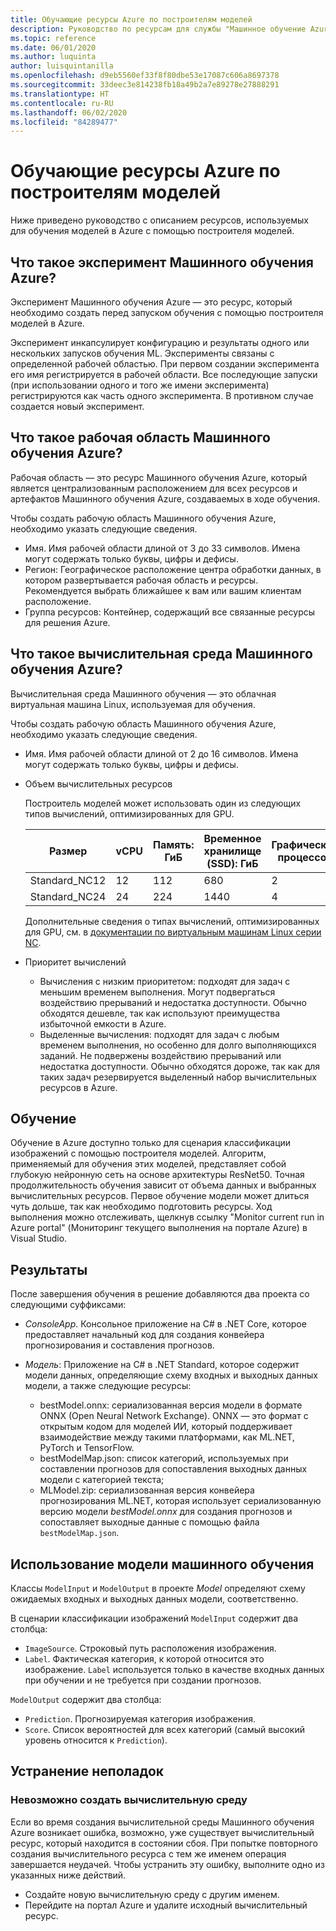 ```yaml
---
title: Обучающие ресурсы Azure по построителям моделей
description: Руководство по ресурсам для службы "Машинное обучение Azure"
ms.topic: reference
ms.date: 06/01/2020
ms.author: luquinta
author: luisquintanilla
ms.openlocfilehash: d9eb5560ef33f8f80dbe53e17087c606a8697378
ms.sourcegitcommit: 33deec3e814238fb18a49b2a7e89278e27888291
ms.translationtype: HT
ms.contentlocale: ru-RU
ms.lasthandoff: 06/02/2020
ms.locfileid: "84289477"
---
```

# <a name="model-builder-azure-training-resources"></a>Обучающие ресурсы Azure по построителям моделей

Ниже приведено руководство с описанием ресурсов, используемых для обучения моделей в Azure с помощью построителя моделей.

## <a name="what-is-an-azure-machine-learning-experiment"></a>Что такое эксперимент Машинного обучения Azure?

Эксперимент Машинного обучения Azure — это ресурс, который необходимо создать перед запуском обучения с помощью построителя моделей в Azure.

Эксперимент инкапсулирует конфигурацию и результаты одного или нескольких запусков обучения ML. Эксперименты связаны с определенной рабочей областью. При первом создании эксперимента его имя регистрируется в рабочей области. Все последующие запуски (при использовании одного и того же имени эксперимента) регистрируются как часть одного эксперимента. В противном случае создается новый эксперимент.

## <a name="what-is-an-azure-machine-learning-workspace"></a>Что такое рабочая область Машинного обучения Azure?

Рабочая область — это ресурс Машинного обучения Azure, который является централизованным расположением для всех ресурсов и артефактов Машинного обучения Azure, создаваемых в ходе обучения.

Чтобы создать рабочую область Машинного обучения Azure, необходимо указать следующие сведения.

- Имя. Имя рабочей области длиной от 3 до 33 символов. Имена могут содержать только буквы, цифры и дефисы.
- Регион: Географическое расположение центра обработки данных, в котором развертывается рабочая область и ресурсы. Рекомендуется выбрать ближайшее к вам или вашим клиентам расположение.
- Группа ресурсов: Контейнер, содержащий все связанные ресурсы для решения Azure.

## <a name="what-is-an-azure-machine-learning-compute"></a>Что такое вычислительная среда Машинного обучения Azure?

Вычислительная среда Машинного обучения — это облачная виртуальная машина Linux, используемая для обучения.

Чтобы создать рабочую область Машинного обучения Azure, необходимо указать следующие сведения.

- Имя. Имя рабочей области длиной от 2 до 16 символов. Имена могут содержать только буквы, цифры и дефисы.
- Объем вычислительных ресурсов

    Построитель моделей может использовать один из следующих типов вычислений, оптимизированных для GPU.

    | Размер | vCPU | Память: ГиБ | Временное хранилище (SSD): ГиБ | Графический процессор | Память GPU: ГиБ | Максимальное число дисков данных | Максимальное число сетевых адаптеров |
    |---|---|---|---|---|---|---|---|
    | Standard_NC12   | 12 | 112 | 680  | 2 | 24 | 48 | 2 |
    | Standard_NC24   | 24 | 224 | 1440 | 4 | 48 | 64 | 4 |

    Дополнительные сведения о типах вычислений, оптимизированных для GPU, см. в [документации по виртуальным машинам Linux серии NC](https://docs.microsoft.com/azure/virtual-machines/nc-series?toc=/azure/virtual-machines/linux/toc.json&bc=/azure/virtual-machines/linux/breadcrumb/toc.json).
- Приоритет вычислений

  - Вычисления с низким приоритетом: подходят для задач с меньшим временем выполнения. Могут подвергаться воздействию прерываний и недостатка доступности. Обычно обходятся дешевле, так как используют преимущества избыточной емкости в Azure.
  - Выделенные вычисления: подходят для задач с любым временем выполнения, но особенно для долго выполняющихся заданий. Не подвержены воздействию прерываний или недостатка доступности. Обычно обходятся дороже, так как для таких задач резервируется выделенный набор вычислительных ресурсов в Azure.

## <a name="training"></a>Обучение

Обучение в Azure доступно только для сценария классификации изображений с помощью построителя моделей. Алгоритм, применяемый для обучения этих моделей, представляет собой глубокую нейронную сеть на основе архитектуры ResNet50. Точная продолжительность обучения зависит от объема данных и выбранных вычислительных ресурсов. Первое обучение модели может длиться чуть дольше, так как необходимо подготовить ресурсы. Ход выполнения можно отслеживать, щелкнув ссылку "Monitor current run in Azure portal" (Мониторинг текущего выполнения на портале Azure) в Visual Studio.

## <a name="results"></a>Результаты

После завершения обучения в решение добавляются два проекта со следующими суффиксами:

- *ConsoleApp*. Консольное приложение на C# в .NET Core, которое предоставляет начальный код для создания конвейера прогнозирования и составления прогнозов.
- *Модель*: Приложение на C# в .NET Standard, которое содержит модели данных, определяющие схему входных и выходных данных модели, а также следующие ресурсы:

  - bestModel.onnx: сериализованная версия модели в формате ONNX (Open Neural Network Exchange). ONNX — это формат с открытым кодом для моделей ИИ, который поддерживает взаимодействие между такими платформами, как ML.NET, PyTorch и TensorFlow.
  - bestModelMap.json: список категорий, используемых при составлении прогнозов для сопоставления выходных данных модели с категорией текста;
  - MLModel.zip: сериализованная версия конвейера прогнозирования ML.NET, которая использует сериализованную версию модели *bestModel.onnx* для создания прогнозов и сопоставляет выходные данные с помощью файла `bestModelMap.json`.

## <a name="use-the-machine-learning-model"></a>Использование модели машинного обучения

Классы `ModelInput` и `ModelOutput` в проекте *Model* определяют схему ожидаемых входных и выходных данных модели, соответственно.

В сценарии классификации изображений `ModelInput` содержит два столбца:

- `ImageSource`. Строковый путь расположения изображения.
- `Label`. Фактическая категория, к которой относится это изображение. `Label` используется только в качестве входных данных при обучении и не требуется при создании прогнозов.

`ModelOutput` содержит два столбца:

- `Prediction`. Прогнозируемая категория изображения.
- `Score`. Список вероятностей для всех категорий (самый высокий уровень относится к `Prediction`).

## <a name="troubleshooting"></a>Устранение неполадок

### <a name="cannot-create-compute"></a>Невозможно создать вычислительную среду

Если во время создания вычислительной среды Машинного обучения Azure возникает ошибка, возможно, уже существует вычислительный ресурс, который находится в состоянии сбоя. При попытке повторного создания вычислительного ресурса с тем же именем операция завершается неудачей. Чтобы устранить эту ошибку, выполните одно из указанных ниже действий.

- Создайте новую вычислительную среду с другим именем.
- Перейдите на портал Azure и удалите исходный вычислительный ресурс.
